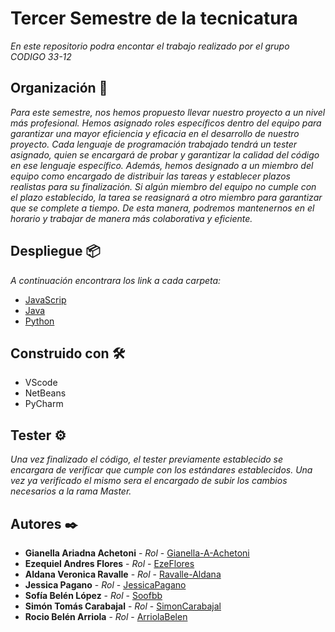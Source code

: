 # Tercer Semestre de la tecnicatura

_En este repositorio podra encontar el trabajo realizado por el grupo CODIGO 33-12_

## Organización 🚀

_Para este semestre, nos hemos propuesto llevar nuestro proyecto a un nivel más profesional. Hemos asignado roles específicos dentro del equipo para garantizar una mayor eficiencia y eficacia en el desarrollo de nuestro proyecto.
Cada lenguaje de programación trabajado tendrá un tester asignado, quien se encargará de probar y garantizar la calidad del código en ese lenguaje específico. Además, hemos designado a un miembro del equipo como encargado de distribuir las tareas y establecer plazos realistas para su finalización.
Si algún miembro del equipo no cumple con el plazo establecido, la tarea se reasignará a otro miembro para garantizar que se complete a tiempo. De esta manera, podremos mantenernos en el horario y trabajar de manera más colaborativa y eficiente._

## Despliegue 📦

_A continuación encontrara los link a cada carpeta:_

* [JavaScrip](https://github.com/CodeStrong2023/Codigo33-12Tercersemestre/tree/master/JS/TSLeccion1)
* [Java](https://github.com/CodeStrong2023/Codigo33-12Tercersemestre/tree/master/Java)
* [Python](https://github.com/CodeStrong2023/Codigo33-12Tercersemestre/tree/master/Python)

## Construido con 🛠️

* VScode
* NetBeans
* PyCharm

 ## Tester ⚙️

_Una vez finalizado el código, el tester previamente establecido se encargara de verificar que cumple con los estándares establecidos. Una vez ya verificado el mismo sera el encargado de subir los cambios necesarios a la rama Master._

## Autores ✒️


* **Gianella Ariadna Achetoni** - *Rol* - [Gianella-A-Achetoni](https://github.com/Gianella-A-Achetoni)
* **Ezequiel Andres Flores** - *Rol* - [EzeFlores](https://github.com/EzeFlores1988)
* **Aldana Veronica Ravalle** - *Rol* - [Ravalle-Aldana](https://github.com/Ravalle-Aldana)
* **Jessica Pagano** - *Rol* - [JessicaPagano](https://github.com/JessicaPagano)
* **Sofía Belén López** - *Rol* - [Soofbb](https://github.com/Soofbb)
* **Simón Tomás Carabajal** - *Rol* - [SimonCarabajal](https://github.com/SimonCarabajal)
* **Rocio Belén Arriola** - *Rol* - [ArriolaBelen](https://github.com/ArriolaBelen) 
